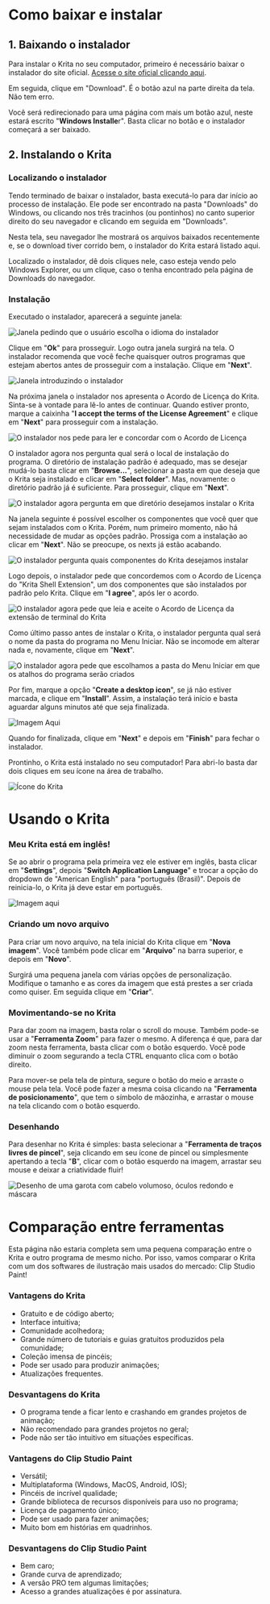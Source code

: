 # Como baixar e instalar
## 1. Baixando o instalador
Para instalar o Krita no seu computador, primeiro é necessário baixar o instalador do site oficial. [Acesse o site oficial clicando aqui](https://krita.org/en/).

Em seguida, clique em "Download". É o botão azul na parte direita da tela. Não tem erro.

Você será redirecionado para uma página com mais um botão azul, neste estará escrito "**Windows Installe**r". Basta clicar no botão e o instalador começará a ser baixado.
## 2. Instalando o Krita
### Localizando o instalador
Tendo terminado de baixar o instalador, basta executá-lo para dar início ao processo de instalação. Ele pode ser encontrado na pasta "Downloads" do Windows, ou clicando nos três tracinhos (ou pontinhos) no canto superior direito do seu navegador e clicando em seguida em "Downloads".

Nesta tela, seu navegador lhe mostrará os arquivos baixados recentemente e, se o download tiver corrido bem, o instalador do Krita estará listado aqui.

Localizado o instalador, dê dois cliques nele, caso esteja vendo pelo Windows Explorer, ou um clique, caso o tenha encontrado pela página de Downloads do navegador.
### Instalação
Executado o instalador, aparecerá a seguinte janela:

![Janela pedindo que o usuário escolha o idioma do instalador](https://raw.githubusercontent.com/Yukari-san/justMarkdown/main/assets/krita_install_01.png)

Clique em "**Ok**" para prosseguir. Logo outra janela surgirá na tela. O instalador recomenda que você feche quaisquer outros programas que estejam abertos antes de prosseguir com a instalação. Clique em "**Next**".

![Janela introduzindo o instalador](https://raw.githubusercontent.com/Yukari-san/justMarkdown/main/assets/krita_install_02.png)

Na próxima janela o instalador nos apresenta o Acordo de Licença do Krita. Sinta-se à vontade para lê-lo antes de continuar. Quando estiver pronto, marque a caixinha "**I accept the terms of the License Agreement**" e clique em "**Next**" para prosseguir com a instalação.

![O instalador nos pede para ler e concordar com o Acordo de Licença](https://raw.githubusercontent.com/Yukari-san/justMarkdown/main/assets/krita_install_03.png)

O instalador agora nos pergunta qual será o local de instalação do programa. O diretório de instalação padrão é adequado, mas se desejar mudá-lo basta clicar em "**Browse...**", selecionar a pasta em que deseja que o Krita seja instalado e clicar em "**Select folder**". Mas, novamente: o diretório padrão já é suficiente. Para prosseguir, clique em "**Next**".

![O instalador agora pergunta em que diretório desejamos instalar o Krita](https://raw.githubusercontent.com/Yukari-san/justMarkdown/main/assets/krita_install_04.png)

Na janela seguinte é possível escolher os componentes que você quer que sejam instalados com o Krita. Porém, num primeiro momento, não há necessidade de mudar as opções padrão. Prossiga com a instalação ao clicar em "**Next**". Não se preocupe, os nexts já estão acabando.

![O instalador pergunta quais componentes do Krita desejamos instalar](https://raw.githubusercontent.com/Yukari-san/justMarkdown/main/assets/krita_install_05.png)

Logo depois, o instalador pede que concordemos com o Acordo de Licença do "Krita Shell Extension", um dos componentes que são instalados por padrão pelo Krita. Clique em "**I agree**", após ler o acordo.

![O instalador agora pede que leia e aceite o Acordo de Licença da extensão de terminal do Krita](https://raw.githubusercontent.com/Yukari-san/justMarkdown/main/assets/krita_install_06.png)

Como último passo antes de instalar o Krita, o instalador pergunta qual será o nome da pasta do programa no Menu Iniciar. Não se incomode em alterar nada e, novamente, clique em "**Next**".

![O instalador agora pede que escolhamos a pasta do Menu Iniciar em que os atalhos do programa serão criados](https://raw.githubusercontent.com/Yukari-san/justMarkdown/main/assets/krita_install_07.png)

Por fim, marque a opção "**Create a desktop icon**", se já não estiver marcada, e clique em "**Install**". Assim, a instalação terá início e basta aguardar alguns minutos até que seja finalizada.

![Imagem Aqui](https://raw.githubusercontent.com/Yukari-san/justMarkdown/main/assets/krita_install_08.png)

Quando for finalizada, clique em "**Next**" e depois em "**Finish**" para fechar o instalador.

Prontinho, o Krita está instalado no seu computador! Para abri-lo basta dar dois cliques em seu ícone na área de trabalho.

![Ícone do Krita](https://raw.githubusercontent.com/Yukari-san/justMarkdown/main/assets/krita_icon.png)
# Usando o Krita
### Meu Krita está em inglês!
Se ao abrir o programa pela primeira vez ele estiver em inglês, basta clicar em "**Settings**", depois "**Switch Application Language**" e trocar a opção do dropdown de "American English" para "português (Brasil)". Depois de reinicia-lo, o Krita já deve estar em português.

![Imagem aqui](https://github.com/Yukari-san/justMarkdown/blob/main/assets/krita_print_01.png?raw=true)
### Criando um novo arquivo
Para criar um novo arquivo, na tela inicial do Krita clique em "**Nova imagem**". Você também pode clicar em "**Arquivo**" na barra superior, e depois em "**Novo**".

Surgirá uma pequena janela com várias opções de personalização. Modifique o tamanho e as cores da imagem que está prestes a ser criada como quiser. Em seguida clique em "**Criar**".
### Movimentando-se no Krita
Para dar zoom na imagem, basta rolar o scroll do mouse. Também pode-se usar a "**Ferramenta Zoom**" para fazer o mesmo. A diferença é que, para dar zoom nesta ferramenta, basta clicar com o botão esquerdo. Você pode diminuir o zoom segurando a tecla CTRL enquanto clica com o botão direito.

Para mover-se pela tela de pintura, segure o botão do meio e arraste o mouse pela tela. Você pode fazer a mesma coisa clicando na "**Ferramenta de posicionamento**", que tem o símbolo de mãozinha, e arrastar o mouse na tela clicando com o botão esquerdo.
### Desenhando
Para desenhar no Krita é simples: basta selecionar a "**Ferramenta de traços livres de pincel**", seja clicando em seu ícone de pincel ou simplesmente apertando a tecla "**B**", clicar com o botão esquerdo na imagem, arrastar seu mouse e deixar a criatividade fluir!

![Desenho de uma garota com cabelo volumoso, óculos redondo e máscara](https://github.com/Yukari-san/justMarkdown/blob/main/assets/krita_print_03.png?raw=true)
# Comparação entre ferramentas
Esta página não estaria completa sem uma pequena comparação entre o Krita e outro programa de mesmo nicho. Por isso, vamos comparar o Krita com um dos softwares de ilustração mais usados do mercado: Clip Studio Paint!
### Vantagens do Krita
- Gratuito e de código aberto;
- Interface intuitiva;
- Comunidade acolhedora;
- Grande número de tutoriais e guias gratuitos produzidos pela comunidade;
- Coleção imensa de pincéis;
- Pode ser usado para produzir animações;
- Atualizações frequentes.
### Desvantagens do Krita
- O programa tende a ficar lento e crashando em grandes projetos de animação;
- Não recomendado para grandes projetos no geral;
- Pode não ser tão intuitivo em situações específicas.
### Vantagens do Clip Studio Paint
- Versátil;
- Multiplataforma (Windows, MacOS, Android, IOS);
- Pincéis de incrível qualidade;
- Grande biblioteca de recursos disponíveis para uso no programa;
- Licença de pagamento único;
- Pode ser usado para fazer animações;
- Muito bom em histórias em quadrinhos.
### Desvantagens do Clip Studio Paint
- Bem caro;
- Grande curva de aprendizado;
- A versão PRO tem algumas limitações;
- Acesso a grandes atualizações é por assinatura.
